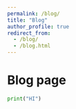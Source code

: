 ```yaml
---
permalink: /blog/
title: "Blog"
author_profile: true
redirect_from: 
  - /blog/
  - /blog.html
---
```


# Blog page

```python
print("HI")
```
